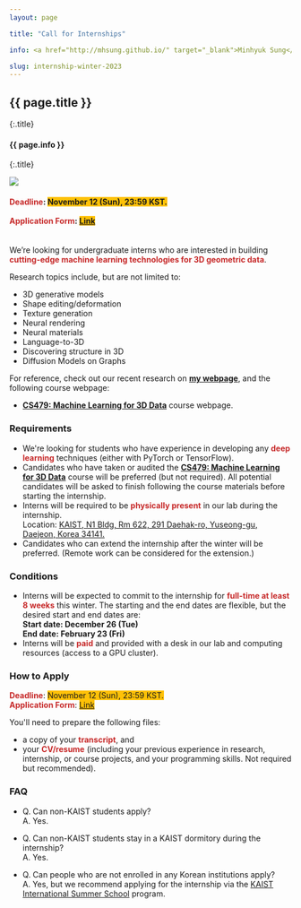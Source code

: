 ```yaml
---
layout: page

title: "Call for Internships"

info: <a href="http://mhsung.github.io/" target="_blank">Minhyuk Sung</a>, <a href="https://www.kaist.ac.kr/" target="_blank">KAIST</a>, Summer 2023

slug: internship-winter-2023
---
```



## {{ page.title }}
{:.title}
#### {{ page.info }}
{:.title}
<br />

![]({{site.baseurl}}/assets/images/{{page.slug}}-teaser.png)


<style>
em { font-style: normal; font-weight: bold; color: #C62828 }
h { background-color:#FFC107 }
</style>


<h4>
<em>Deadline</em>: <h>November 12 (Sun), 23:59 KST.</h><br>
<br />
<em>Application Form</em>: <h><a href="https://research.typeform.com/to/VhGdjeWP" target="_blank">Link</a></h><br>
<br />
</h4>


We’re looking for undergraduate interns who are interested in building <em>cutting-edge machine learning technologies for 3D geometric data</em>.
<!--
ML for 3D is a rising topic in multiple research communities including computer vision, computer graphics, and robotics — for example, see the paper statistics of CVPR 2021 and 2022 <em><a href="https://github.com/BIGBALLON/CVPR2022-Paper-Statistics/blob/master/output/keyworks-2122.png" target="_blank">here</a></em>. `3D’ is ranked in the top 5 in a row.
During the internship, you will work on your own research project with a topic in this field and learn and discuss with us 1) how to <em>find</em> a good research topic, 2) how to <em>develop</em> your research idea, 3) how to <em>implement and prototype</em> the idea, and finally (and possibly), 4) how to <em>demonstrate</em> the research outcomes in a paper.
-->
Research topics include, but are not limited to:
- 3D generative models
- Shape editing/deformation
- Texture generation
- Neural rendering
- Neural materials
- Language-to-3D
- Discovering structure in 3D
- Diffusion Models on Graphs

For reference, check out our recent research on <em><a href="{{site.baseurl}}/" target="_blank">my webpage</a></em>,
and the following course webpage:
- <em><a href="{{site.baseurl}}/kaist-cs479-fall-2023/" target="_blank">CS479: Machine Learning for 3D Data</a></em> course webpage.


### Requirements
- We're looking for students who have experience in developing any <em>deep learning</em> techniques (either with PyTorch or TensorFlow).
- Candidates who have taken or audited the <em><a href="{{site.baseurl}}/kaist-cs479-fall-2023/" target="_blank">CS479: Machine Learning for 3D Data</a></em> course will be preferred (but not required). All potential candidates will be asked to finish following the course materials before starting the internship.
- Interns will be required to be <em>physically present</em> in our lab during the internship.<br>
  Location: <a href="https://goo.gl/maps/Cv7wKzf4jhA1ezuh7" target="_blank">KAIST, N1 Bldg, Rm 622, 291 Daehak-ro, Yuseong-gu, Daejeon, Korea 34141. </a>
- Candidates who can extend the internship after the winter will be preferred. (Remote work can be considered for the extension.)


### Conditions
- Interns will be expected to commit to the internship for <em>full-time at least 8 weeks</em> this winter. The starting and the end dates are flexible, but the desired start and end dates are:<br>
  **Start date: December 26 (Tue)**<br>
  **End date: February 23 (Fri)**<br>
- Interns will be <em>paid</em> and provided with a desk in our lab and computing resources (access to a GPU cluster).


### How to Apply
<em>Deadline</em>: <h>November 12 (Sun), 23:59 KST.</h><br>
<em>Application Form</em>: <h><a href="https://research.typeform.com/to/VhGdjeWP" target="_blank">Link</a></h><br>

You'll need to prepare the following files:
- a copy of your <em>transcript</em>, and
- your <em>CV/resume</em> (including your previous experience in research, internship, or course projects, and your programming skills. Not required but recommended).


### FAQ
- Q. Can non-KAIST students apply?<br>
A. Yes.

- Q. Can non-KAIST students stay in a KAIST dormitory during the internship?<br>
A. Yes.

- Q. Can people who are not enrolled in any Korean institutions apply?<br>
A. Yes, but we recommend applying for the internship via the <a href="http://winter.kaist.ac.kr/" target="_blank">KAIST International Summer School</a> program.


<!--
### More References
If you want to learn more about ML techniques for 3D geometric, please check out this website:<br>
<em><a href="https://github.com/timzhang642/3D-Machine-Learning" target="_blank">3D Machine Learning Archive</a></em><br>

also these great lecture series (you can watch previously recorded lectures):<br>
<em><a href="https://3dgv.github.io/" target="_blank">3DGV Seminar</a></em><br>
<em><a href="https://toronto-geometry-colloquium.github.io/" target="_blank">Toronto Geometry Colloquium</a></em><br>
-->

<br />

